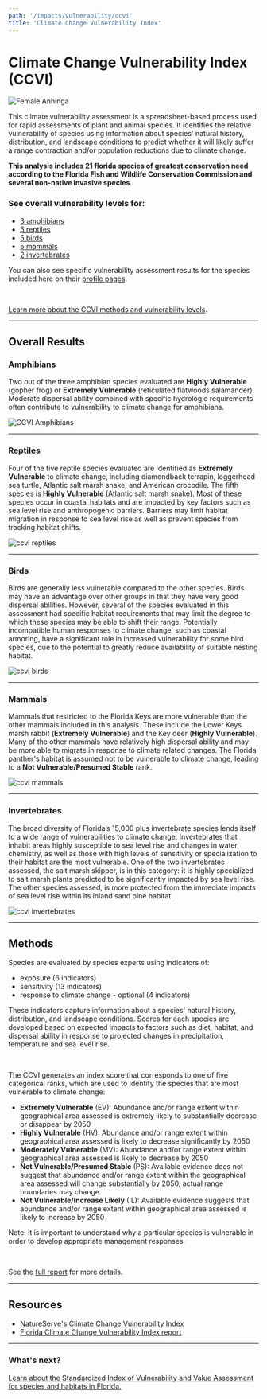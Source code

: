 ```yaml
---
path: '/impacts/vulnerability/ccvi'
title: 'Climate Change Vulnerability Index'
---
```


# Climate Change Vulnerability Index (CCVI)

<!-- https://www.flickr.com/photos/bigcypressnps/32325667564/ -->

![Female Anhinga](32325667564_a4fbe9f4af_k.jpg 'Female Anhinga, Big Cypress National Preserve.  Photo: NPS.')

This climate vulnerability assessment is a spreadsheet-based process used for rapid assessments of plant and animal species. It identifies the relative vulnerability of species using information about species' natural history, distribution, and landscape conditions to predict whether it will likely suffer a range contraction and/or population reductions due to climate change.

**This analysis includes 21 florida species of greatest conservation need according to the Florida Fish and Wildlife Conservation Commission and several non-native invasive species**.

### See overall vulnerability levels for:

- [3 amphibians](#Amphibians)
- [5 reptiles](#Reptiles)
- [5 birds](#Birds)
- [5 mammals](#Mammals)
- [2 invertebrates](#Invertebrates)

You can also see specific vulnerability assessment results for the species included here on their [profile pages](/species).

<br />

[Learn more about the CCVI methods and vulnerability levels](#Methods).

<hr id="Amphibians"></hr>

## Overall Results

### Amphibians

Two out of the three amphibian species evaluated are **Highly Vulnerable** (gopher frog) or **Extremely Vulnerable** (reticulated flatwoods salamander). Moderate dispersal ability combined with specific hydrologic requirements often contribute to vulnerability to climate change for amphibians.

![CCVI Amphibians](vulnerability-ccvi-amphibians.svg 'Figure 1: CCVI results for amphibian species.')

<hr id="Reptiles"></hr>

### Reptiles

Four of the five reptile species evaluated are identified as **Extremely Vulnerable** to climate change, including diamondback terrapin, loggerhead sea turtle, Atlantic salt marsh snake, and American crocodile. The fifth species is **Highly Vulnerable** (Atlantic salt marsh snake). Most of these species occur in coastal habitats and are impacted by key factors such as sea level rise and anthropogenic barriers. Barriers may limit habitat migration in response to sea level rise as well as prevent species from tracking habitat shifts.

![ccvi reptiles](vulnerability-ccvi-reptiles.svg 'Figure 2: CCVI results for reptile species.')

<hr id="Birds"></hr>

### Birds

Birds are generally less vulnerable compared to the other species. Birds may have an advantage over other groups in that they have very good dispersal abilities. However, several of the species evaluated in this assessment had specific habitat requirements that may limit the degree to which these species may be able to shift their range. Potentially incompatible human responses to climate change, such as coastal armoring, have a significant role in increased vulnerability for some bird species, due to the potential to greatly reduce availability of suitable nesting habitat.

![ccvi birds](vulnerability-ccvi-birds.svg 'Figure 3: CCVI results for birds species.')

<hr id="Mammals"></hr>

### Mammals

Mammals that restricted to the Florida Keys are more vulnerable than the other mammals included in this analysis. These include the Lower Keys marsh rabbit (**Extremely Vulnerable**) and the Key deer (**Highly Vulnerable**). Many of the other mammals have relatively high dispersal ability and may be more able to migrate in response to climate related changes. The Florida panther's habitat is assumed not to be vulnerable to climate change, leading to a **Not Vulnerable/Presumed Stable** rank.

![ccvi mammals](vulnerability-ccvi-mammals.svg 'Figure 4: CCVI results for mammals species.')

<hr id="Invertebrates"></hr>

### Invertebrates

The broad diversity of Florida’s 15,000 plus invertebrate species lends itself to a wide range of vulnerabilities to climate change. Invertebrates that inhabit areas highly susceptible to sea level rise and changes in water chemistry, as well as those with high levels of sensitivity or specialization to their habitat are the most vulnerable. One of the two invertebrates assessed, the salt marsh skipper, is in this category: it is highly specialized to salt marsh plants predicted to be significantly impacted by sea level rise. The other species assessed, is more protected from the immediate impacts of sea level rise within its inland sand pine habitat.

![ccvi invertebrates](vulnerability-ccvi-invertebrates.svg 'Figure 5: CCVI results for invertebrate species.')

<hr id="Methods"></hr>

## Methods

Species are evaluated by species experts using indicators of:

- exposure (6 indicators)
- sensitivity (13 indicators)
- response to climate change - optional (4 indicators)

These indicators capture information about a species' natural history, distribution, and landscape conditions. Scores for each species are developed based on expected impacts to factors such as diet, habitat, and dispersal ability in response to projected changes in precipitation, temperature and sea level rise.

<br/>

The CCVI generates an index score that corresponds to one of five categorical ranks, which are used to identify the species that are most vulnerable to climate change:

- **Extremely Vulnerable** (EV): Abundance and/or range extent within geographical area assessed is extremely likely to substantially decrease or disappear by 2050
- **Highly Vulnerable** (HV): Abundance and/or range extent within geographical area assessed is likely to decrease significantly by 2050
- **Moderately Vulnerable** (MV): Abundance and/or range extent within geographical area assessed is likely to decrease by 2050
- **Not Vulnerable/Presumed Stable** (PS): Available evidence does not suggest that abundance and/or range extent within the geographical area assessed will change substantially by 2050, actual range boundaries may change
- **Not Vulnerable/Increase Likely** (IL): Available evidence suggests that abundance and/or range extent within geographical area assessed is likely to increase by 2050

Note: it is important to understand why a particular species is vulnerable in order to develop appropriate management responses.

<br />

See the [full report](http://www.myfwc.com/media/1770251/DOW-FL-VulnerabilityReport.pdf) for more details.

---

## Resources

- [NatureServe's Climate Change Vulnerability Index](/impacts/resources#CCVI)
- [Florida Climate Change Vulnerability Index report](http://www.myfwc.com/media/1770251/DOW-FL-VulnerabilityReport.pdf)

<hr class="divider" />

### What's next?

[Learn about the Standardized Index of Vulnerability and Value Assessment for species and habitats in Florida.](/impacts/vulnerability/sivva)

